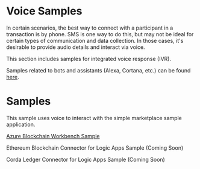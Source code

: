 Voice Samples
=============

In certain scenarios, the best way to connect with a participant in a transaction is by phone. SMS is one way to do this, but may not be ideal for certain types of communication and data collection. In those cases, it's desirable to provide audio details and interact via voice.

This section includes samples for integrated voice response (IVR). 

Samples related to bots and assistants (Alexa, Cortana, etc.) can be found [here](https://github.com/Azure-Samples/blockchain/tree/master/blockchain-development-kit/connect/bots-and-assistants).

Samples
=======
This sample uses voice to interact with the simple marketplace sample application.

[Azure Blockchain Workbench Sample](https://github.com/Azure-Samples/blockchain/blob/master/blockchain-development-kit/connect/ivr/WorkbenchVoiceSample.md)

Ethereum Blockchain Connector for Logic Apps Sample (Coming Soon)

Corda Ledger Connector for Logic Apps Sample (Coming Soon)
